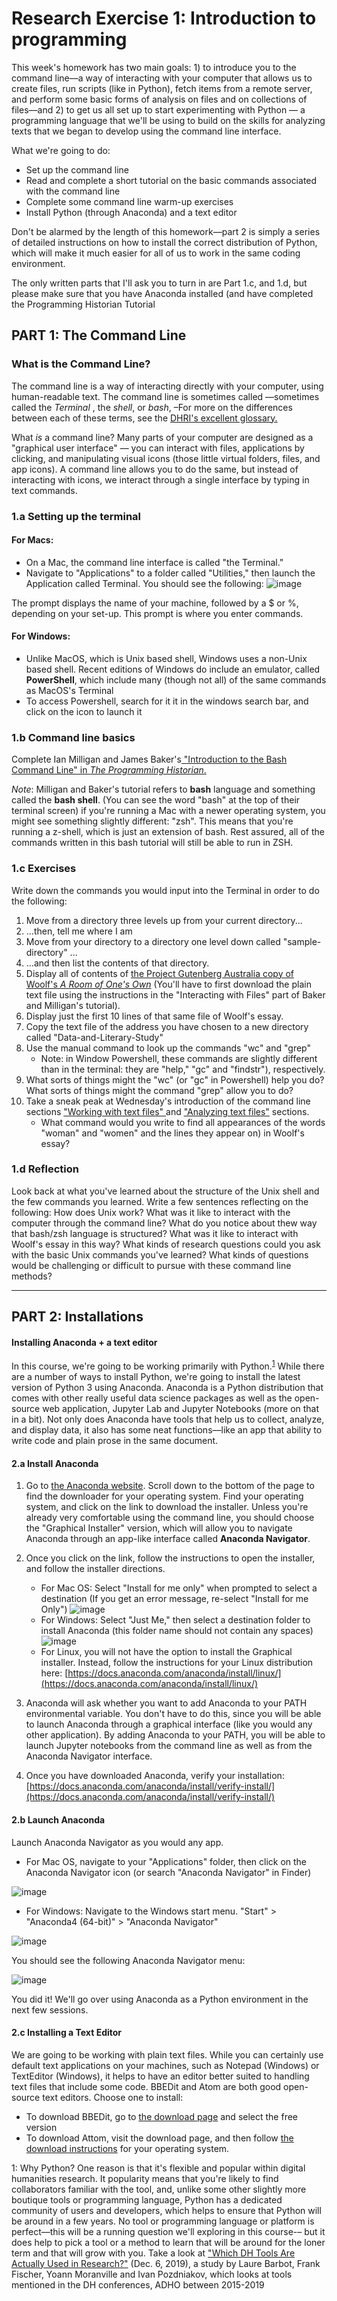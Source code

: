 # Research Exercise 1: Introduction to programming

This week's homework has two main goals: 1) to introduce you to the command line––a way of interacting with your computer that allows us to create files, run scripts (like in Python), fetch items from a remote server,  and perform some basic forms of analysis on files and on collections of files––and 2) to get us all set up to start experimenting with Python –– a programming language that we'll be using to build on the skills for analyzing texts that we began to develop using the command line interface.  


What we're going to do:

- Set up the command line
- Read and complete a short tutorial on the basic commands associated with the command line
- Complete some command line warm-up exercises 
- Install Python (through Anaconda) and a text editor 


Don't be alarmed by the length of this homework––part 2 is simply a series of detailed instructions on how to install the correct distribution of Python, which will make it much easier for all of us to work in the same coding environment.  

The only written parts that I'll ask you to turn in are Part 1.c, and 1.d, but please make sure that you have Anaconda installed (and have completed the Programming Historian Tutorial

## PART 1: The Command Line

### What is the Command Line? 

The command line is a  way of interacting directly with your computer, using human-readable text. The command line is sometimes called ––sometimes called the *Terminal* , the *shell*, or *bash*, –For more on the differences between each of these terms, see the [DHRI's excellent glossary.](https://github.com/DHRI-Curriculum/glossary/blob/v2.0/terms/command-line.md)

What *is* a command line? Many parts of your computer are designed as a "graphical user interface" –– you can interact with files, applications by clicking, and manipulating visual icons (those little virtual folders, files, and app icons). A command line allows you to do the same, but instead of interacting with icons, we interact through a single interface by typing in text commands.


### 1.a Setting up the terminal


#### For Macs:

- On a Mac, the command line interface is called "the Terminal." 
- Navigate to "Applications" to a folder called "Utilities," then launch the Application called Terminal.  You should see the following:
![image](../_images/Mac-terminal.png)

The prompt displays the name of your machine, followed by a $ or %, depending on your set-up. This prompt is where you enter commands.

#### For Windows:

- Unlike MacOS, which is Unix based shell, Windows uses a non-Unix based shell. Recent editions of Windows do include an emulator, called **PowerShell**, which include many (though not all) of the same commands as MacOS's Terminal
- To access Powershell, search for it it in the windows search bar, and click on the icon to launch it


### 1.b Command line basics

Complete Ian Milligan and James Baker's[ "Introduction to the Bash Command Line" in *The Programming Historian*.](https://programminghistorian.org/en/lessons/intro-to-bash)

*Note*: Milligan and Baker's tutorial refers to **bash** language and something called the **bash shell**. (You can see the word "bash" at the top of their terminal screen) if you're running a Mac with a newer operating system, you might see something slightly different: "zsh". This means that you're running a z-shell, which is just an extension of bash. Rest assured, all of the commands written in this bash tutorial will still be able to run in ZSH.

### 1.c Exercises

Write down the commands you would input into the Terminal in order to do the following:

1. Move from a directory three levels up from your current directory...
2. ...then, tell me where I am
3. Move from your directory to a directory one level down called "sample-directory" ...
4. ...and then list the contents of that directory.
5. Display all of contents of [the Project Gutenberg Australia copy of Woolf's *A Room of One's Own*](https://gutenberg.net.au/ebooks02/0200791.txt) (You'll have to first download the plain text file using the instructions in the "Interacting with Files" part of Baker and Milligan's tutorial).
6. Display just the first 10 lines of that same file of Woolf's essay.
7. Copy the text file of the address you have chosen to a new directory called "Data-and-Literary-Study" 
8. Use the manual command to look up the commands "wc" and "grep"  
	- Note:  in Window Powershell, these commands are slightly different than in the terminal: they are "help,"  "gc" and "findstr"), respectively.
9. What sorts of things might the "wc" (or "gc" in Powershell) help you do? What sorts of things might the command "grep" allow you to do?
10. Take a sneak peak at Wednesday's introduction of the command line sections ["Working with text files" ](https://github.com/sceckert/Data-and-Literary-Study-Spring2022/blob/main/_week1/introduction-to-the-command-line.md#working-with-files-and-texts) and ["Analyzing text files"](https://github.com/sceckert/Data-and-Literary-Study-Spring2022/blob/main/_week1/introduction-to-the-command-line.md#analyzing-text-files) sections.  
	- What command would you write to find all appearances of the words  "woman" and "women" and the lines they appear on) in Woolf's essay?

### 1.d Reflection

Look back at what you've learned about the structure of the Unix shell and the few commands you learned. Write a few sentences reflecting on the following: How does Unix work? What was it like to interact with the computer through the command line? What do you notice about thew way that bash/zsh language is structured? What was it like to interact with Woolf's essay in this way? What kinds of research questions could you ask with the basic Unix commands you've learned? What kinds of questions would be challenging or difficult to pursue with these command line methods?

---


## PART 2: Installations  

#### Installing Anaconda + a text editor

In this course, we're going to be working primarily with Python.<sup>[1](#myfootnote1)</sup>
 While there are a number of ways to install Python, we're going to install the latest version of Python 3 using Anaconda. Anaconda is a Python distribution that comes with other really useful data science packages as well as the open-source web application, Jupyter Lab and Jupyter Notebooks (more on that in a bit). Not only does Anaconda have tools that help us to collect, analyze, and display data, it also has some neat functions––like an app that ability to write code and plain prose in the same document. 


#### 2.a Install Anaconda


1. Go to [the Anaconda website](https://www.anaconda.com/products/individual). Scroll down to the bottom of the page to find the downloader for your operating system. Find your operating system, and click on the link to download the installer. Unless you're already very comfortable using the command line, you should choose the "Graphical Installer" version, which will allow you to navigate Anaconda through an app-like interface called **Anaconda Navigator**.  

2. Once you click on the link, follow the instructions to open the installer, and follow the installer directions. 
	- For Mac OS: Select "Install for me only" when prompted to select a destination (If you get an error message, re-select "Install for me Only") ![image](images/osx-install-type.png)
	- For Windows: Select "Just Me," then select a destination folder to install Anaconda (this folder name should not contain any spaces) ![image](images/win-install-destination.png)
	- For Linux, you will not have the option to install the Graphical installer. Instead, follow the instructions for your Linux distribution here: [https://docs.anaconda.com/anaconda/install/linux/](https://docs.anaconda.com/anaconda/install/linux/)

3. Anaconda will ask whether you want to add Anaconda to your PATH environmental variable. You don't have to do this, since you will be able to launch Anaconda through a graphical interface (like you would any other application). By adding Anaconda to your PATH, you will be able to launch Jupyter notebooks from the command line as well as from the Anaconda Navigator interface.

3. Once you have downloaded Anaconda, verify your installation: [https://docs.anaconda.com/anaconda/install/verify-install/](https://docs.anaconda.com/anaconda/install/verify-install/)


#### 2.b Launch Anaconda ####

Launch Anaconda Navigator as you would any app.

- For Mac OS, navigate to your "Applications" folder, then click on the Anaconda Navigator icon (or search "Anaconda Navigator" in Finder)

![image](../_images/mac-menu.png)

- For Windows: Navigate to the Windows start menu. "Start" > "Anaconda4 (64-bit)"  >  "Anaconda Navigator" 

![image](../_images/windows-menu.png)

You should see the following Anaconda Navigator menu:

![image](../_images/anaconda-navigator.png)

You did it! We'll go over using Anaconda as a Python environment in the next few sessions.

#### 2.c Installing a Text Editor 

We are going to be working with plain text files. While you can certainly use default text applications on your machines, such as Notepad (Windows) or TextEditor (Windows), it helps to have an editor better suited to handling text files that include some code. BBEDit and Atom are both good open-source text editors. Choose one to install: 

- To download BBEDit, go to [the download page](https://www.barebones.com/products/bbedit/index.html) and select the free version
- To download Attom, visit the download page, and then follow [the download instructions](https://flight-manual.atom.io/getting-started/sections/installing-atom/) for your operating system.

<a name="myfootnote1">1</a>:  Why Python? One reason is that it's flexible and popular within digital humanities research. It popularity means that you're likely to find collaborators familiar with the tool, and, unlike some other slightly more boutique tools or programming language, Python has a dedicated community of users and developers, which helps to ensure that Python will be around in a few years. No tool or programming language or platform is perfect––this will be a running question we'll exploring in this course-– but it does help to pick a tool or a method to learn that will be around for the loner term and that will grow with you. Take a look at ["Which DH Tools Are Actually Used in Research?"](https://weltliteratur.net/dh-tools-used-in-research/) (Dec. 6, 2019), a study by Laure Barbot, Frank Fischer, Yoann Moranville and Ivan Pozdniakov, which looks at tools mentioned in the DH conferences, ADHO between 2015-2019
